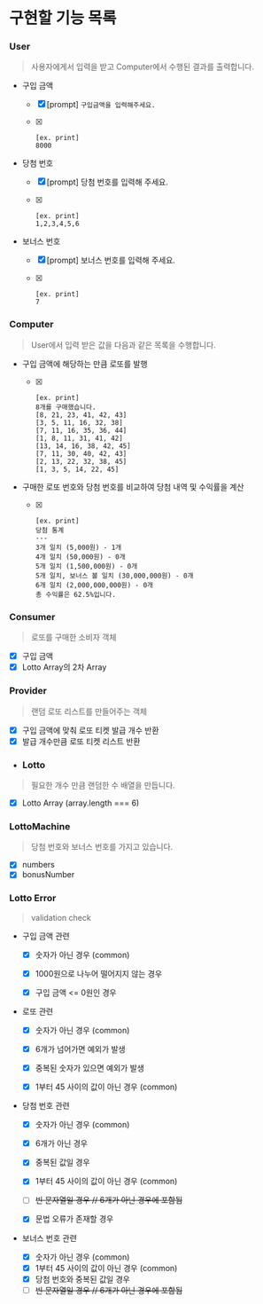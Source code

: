 # 구현할 기능 목록

### User

> 사용자에게서 입력을 받고 Computer에서 수행된 결과를 출력합니다.

- 구입 금액

  - [x] [prompt] `구입금액을 입력해주세요.`

  - [x] ```
    [ex. print]
    8000
    ```

- 당첨 번호

  - [x] [prompt] 당첨 번호를 입력해 주세요.

  - [x] ```
    [ex. print]
    1,2,3,4,5,6
    ```

- 보너스 번호

  - [x] [prompt] 보너스 번호를 입력해 주세요.

  - [x] ```
    [ex. print]
    7
    ```

### Computer

> User에서 입력 받은 값을 다음과 같은 목록을 수행합니다.

- 구입 금액에 해당하는 만큼 로또를 발행

  - [x] ```
    [ex. print]
    8개를 구매했습니다.
    [8, 21, 23, 41, 42, 43]
    [3, 5, 11, 16, 32, 38]
    [7, 11, 16, 35, 36, 44]
    [1, 8, 11, 31, 41, 42]
    [13, 14, 16, 38, 42, 45]
    [7, 11, 30, 40, 42, 43]
    [2, 13, 22, 32, 38, 45]
    [1, 3, 5, 14, 22, 45]
    ```

- 구매한 로또 번호와 당첨 번호를 비교하여 당첨 내역 및 수익률을 계산

  - [x] ```
    [ex. print]
    당첨 통계
    ---
    3개 일치 (5,000원) - 1개
    4개 일치 (50,000원) - 0개
    5개 일치 (1,500,000원) - 0개
    5개 일치, 보너스 볼 일치 (30,000,000원) - 0개
    6개 일치 (2,000,000,000원) - 0개
    총 수익률은 62.5%입니다.
    ```

### Consumer

> 로또를 구매한 소비자 객체

- [x] 구입 금액
- [x] Lotto Array의 2차 Array

### Provider

> 랜덤 로또 리스트를 만들어주는 객체

- [x] 구입 금액에 맞춰 로또 티켓 발급 개수 반환
- [x] 발급 개수만큼 로또 티켓 리스트 반환

- ### Lotto


> 필요한 개수 만큼 랜덤한 수 배열을 만듭니다.

- [x] Lotto Array (array.length === 6)

### LottoMachine

> 당첨 번호와 보너스 번호를 가지고 있습니다.

- [x] numbers
- [x] bonusNumber

### Lotto Error

> validation check

- 구입 금액 관련

  - [x] 숫자가 아닌 경우 (common)

  - [x] 1000원으로 나누어 떨어지지 않는 경우

  - [x] 구입 금액 <= 0원인 경우
- 로또 관련
  - [x] 숫자가 아닌 경우 (common)

  - [x] 6개가 넘어가면 예외가 발생

  - [x] 중복된 숫자가 있으면 예외가 발생

  - [x] 1부터 45 사이의 값이 아닌 경우 (common)

- 당첨 번호  관련

  - [x] 숫자가 아닌 경우 (common)

  - [x] 6개가 아닌 경우

  - [x] 중복된 값일 경우

  - [x] 1부터 45 사이의 값이 아닌 경우 (common)

  - [ ] <del>빈 문자열일 경우 // 6개가 아닌 경우에 포함됨</del>

  - [x] 문법 오류가 존재할 경우
- 보너스 번호 관련

  - [x] 숫자가 아닌 경우 (common)
  - [x] 1부터 45 사이의 값이 아닌 경우 (common)
  - [x] 당첨 번호와 중복된 값일 경우
  - [ ] <del>빈 문자열일 경우 // 6개가 아닌 경우에 포함됨</del>
